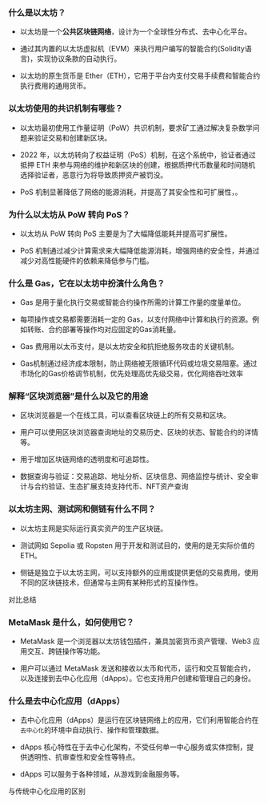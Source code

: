 ### 什么是以太坊？

* 以太坊是一个**公共区块链网络**，设计为一个全球性分布式、去中心化平台。

* 通过其内置的以太坊虚拟机（EVM）来执行用户编写的智能合约(Solidity语言)，实现协议条款的自动执行。

* 以太坊的原生货币是 Ether（ETH），它用于平台内支付交易手续费和智能合约执行费用的通用货币。

### 以太坊使用的共识机制有哪些？

* 以太坊最初使用工作量证明（PoW）共识机制，要求矿工通过解决复杂数学问题来验证交易和创建新区块。

* 2022 年，以太坊转向了权益证明（PoS）机制，在这个系统中，验证者通过抵押 ETH 来参与网络的维护和新区块的创建，根据质押代币数量和时间随机选择验证者，恶意行为将导致质押资产被罚没。

* PoS 机制显著降低了网络的能源消耗，并提高了其安全性和可扩展性，。

### 为什么以太坊从 PoW 转向 PoS？

* 以太坊从 PoW 转向 PoS 主要是为了大幅降低能耗并提高可扩展性。

* PoS 机制通过减少计算需求来大幅降低能源消耗，增强网络的安全性，并通过减少对高性能硬件的依赖来降低参与门槛。

### 什么是 Gas，它在以太坊中扮演什么角色？

* Gas 是用于量化执行交易或智能合约操作所需的计算工作量的度量单位。

* 每项操作或交易都需要消耗一定的 Gas，以支付网络中计算和执行的资源。例如转账、合约部署等操作均对应固定的Gas消耗量。

* Gas 费用用以太币支付，是以太坊安全和抗拒绝服务攻击的关键机制。

* Gas机制通过经济成本限制，防止网络被无限循环代码或垃圾交易阻塞。通过市场化的Gas价格调节机制，优先处理高优先级交易，优化网络吞吐效率

### 解释“区块浏览器”是什么以及它的用途

* 区块浏览器是一个在线工具，可以查看区块链上的所有交易和区块。

* 用户可以使用区块浏览器查询地址的交易历史、区块的状态、智能合约的详情等。

* 用于增加区块链网络的透明度和可追踪性。

* 数据查询与验证：交易追踪、地址分析、区块信息、网络监控与统计、安全审计与合约验证、生态扩展支持支持代币、NFT资产查询

### 以太坊主网、测试网和侧链有什么不同？

* 以太坊主网是实际运行真实资产的生产区块链。

* 测试网如 Sepolia 或 Ropsten 用于开发和测试目的，使用的是无实际价值的 ETH。

* 侧链是独立于以太坊主网，可以支持额外的应用或提供更低的交易费用，使用不同的区块链技术，但通常与主网有某种形式的互操作性。

对比总结

### MetaMask 是什么，如何使用它？

* MetaMask 是一个浏览器以太坊钱包插件，兼具加密货币资产管理、Web3 应用交互、跨链操作等功能。

* 用户可以通过 MetaMask 发送和接收以太币和代币，运行和交互智能合约，以及连接到去中心化应用（dApps）。它也支持用户创建和管理自己的身份。

### 什么是去中心化应用（dApps）

* 去中心化应用（dApps）是运行在区块链网络上的应用，它们利用智能合约在`去中心化`的环境中自动执行、操作和管理数据。

* dApps 核心特性在于去中心化架构，不受任何单一中心服务或实体控制，提供透明性、抗审查性和安全性等特点。

* dApps 可以服务于各种领域，从游戏到金融服务等。

与传统中心化应用的区别













